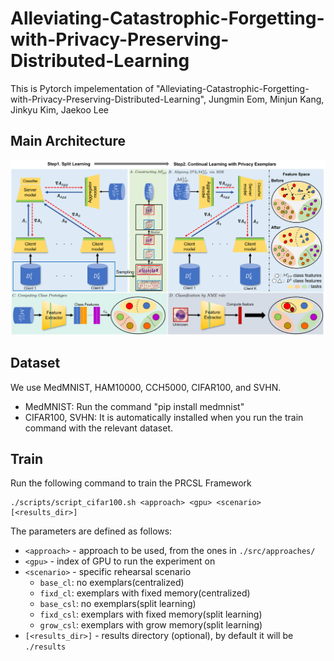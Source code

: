 # Alleviating-Catastrophic-Forgetting-with-Privacy-Preserving-Distributed-Learning
This is Pytorch impelementation of "Alleviating-Catastrophic-Forgetting-with-Privacy-Preserving-Distributed-Learning", Jungmin Eom, Minjun Kang, Jinkyu Kim, Jaekoo Lee

## Main Architecture
![screensh](./fig/overview.png)

## Dataset
We use MedMNIST, HAM10000, CCH5000, CIFAR100, and SVHN.   
* MedMNIST: Run the command "pip install medmnist"   
* CIFAR100, SVHN: It is automatically installed when you run the train command with the relevant dataset.   

## Train
Run the following command to train the PRCSL Framework
```
./scripts/script_cifar100.sh <approach> <gpu> <scenario> [<results_dir>]
```
The parameters are defined as follows:
* `<approach>` - approach to be used, from the ones in `./src/approaches/`
* `<gpu>` - index of GPU to run the experiment on
* `<scenario>` - specific rehearsal scenario   
    * `base_cl`: no exemplars(centralized)   
    * `fixd_cl`: exemplars with fixed memory(centralized)   
    * `base_csl`: no exemplars(split learning)   
    * `fixd_csl`: exemplars with fixed memory(split learning)   
    * `grow_csl`: exemplars with grow memory(split learning)   
* `[<results_dir>]` - results directory (optional), by default it will be `./results`